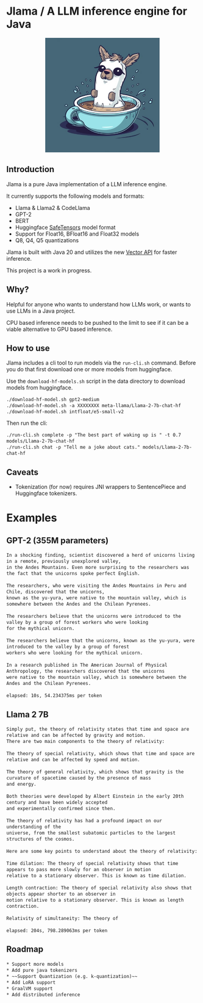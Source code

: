 # Jlama / A LLM inference engine for Java

<p align="center">
  <img src="docs/jlama.jpg" width="300" height="300" alt="Cute Llama">
</p>

## Introduction

Jlama is a pure Java implementation of a LLM inference engine.

It currently supports the following models and formats:

  * Llama & Llama2 & CodeLlama
  * GPT-2 
  * BERT
  * Huggingface [SafeTensors](https://github.com/huggingface/safetensors) model format
  * Support for Float16, BFloat16 and Float32 models
  * Q8, Q4, Q5 quantizations

Jlama is built with Java 20 and utilizes the new [Vector API](https://openjdk.org/jeps/448) 
for faster inference.

This project is a work in progress.

## Why?

Helpful for anyone who wants to understand how LLMs work, or wants to use LLMs in a Java project.

CPU based inference needs to be pushed to the limit to see if it can be a viable alternative to GPU based inference.

## How to use
Jlama includes a cli tool to run models via the `run-cli.sh` command. 
Before you do that first download one or more models from huggingface.

Use the `download-hf-models.sh` script in the data directory to download models from huggingface.

```shell
./download-hf-model.sh gpt2-medium
./download-hf-model.sh -a XXXXXXXX meta-llama/Llama-2-7b-chat-hf
./download-hf-model.sh intfloat/e5-small-v2
```

Then run the cli:
```shell
./run-cli.sh complete -p "The best part of waking up is " -t 0.7 models/Llama-2-7b-chat-hf
./run-cli.sh chat -p "Tell me a joke about cats." models/Llama-2-7b-chat-hf
```
## Caveats
  
 * Tokenization (for now) requires JNI wrappers to SentencePiece and Huggingface tokenizers.

# Examples

## GPT-2 (355M parameters)

```
In a shocking finding, scientist discovered a herd of unicorns living in a remote, previously unexplored valley, 
in the Andes Mountains. Even more surprising to the researchers was the fact that the unicorns spoke perfect English.

The researchers, who were visiting the Andes Mountains in Peru and Chile, discovered that the unicorns, 
known as the yu-yura, were native to the mountain valley, which is somewhere between the Andes and the Chilean Pyrenees.

The researchers believe that the unicorns were introduced to the valley by a group of forest workers who were looking 
for the mythical unicorn.

The researchers believe that the unicorns, known as the yu-yura, were introduced to the valley by a group of forest 
workers who were looking for the mythical unicorn.

In a research published in The American Journal of Physical Anthropology, the researchers discovered that the unicorns
were native to the mountain valley, which is somewhere between the Andes and the Chilean Pyrenees.

elapsed: 10s, 54.234375ms per token

```

## Llama 2 7B

```
Simply put, the theory of relativity states that time and space are relative and can be affected by gravity and motion.
There are two main components to the theory of relativity:

The theory of special relativity, which shows that time and space are relative and can be affected by speed and motion.

The theory of general relativity, which shows that gravity is the curvature of spacetime caused by the presence of mass
and energy. 

Both theories were developed by Albert Einstein in the early 20th century and have been widely accepted 
and experimentally confirmed since then. 

The theory of relativity has had a profound impact on our understanding of the
universe, from the smallest subatomic particles to the largest structures of the cosmos.

Here are some key points to understand about the theory of relativity:

Time dilation: The theory of special relativity shows that time appears to pass more slowly for an observer in motion 
relative to a stationary observer. This is known as time dilation.

Length contraction: The theory of special relativity also shows that objects appear shorter to an observer in 
motion relative to a stationary observer. This is known as length contraction.

Relativity of simultaneity: The theory of 

elapsed: 204s, 798.289063ms per token
```

## Roadmap

    * Support more models
    * Add pure java tokenizers
    * ~~Support Quantization (e.g. k-quantization)~~
    * Add LoRA support
    * GraalVM support
    * Add distributed inference 
